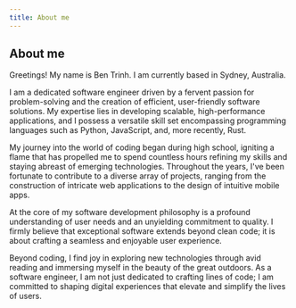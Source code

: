 ```yaml
---
title: About me
---
```


## About me

Greetings! My name is Ben Trinh. I am currently based in Sydney, Australia.

I am a dedicated software engineer driven by a fervent passion for problem-solving and the creation of efficient, user-friendly software solutions. My expertise lies in developing scalable, high-performance applications, and I possess a versatile skill set encompassing programming languages such as Python, JavaScript, and, more recently, Rust.

My journey into the world of coding began during high school, igniting a flame that has propelled me to spend countless hours refining my skills and staying abreast of emerging technologies. Throughout the years, I've been fortunate to contribute to a diverse array of projects, ranging from the construction of intricate web applications to the design of intuitive mobile apps.

At the core of my software development philosophy is a profound understanding of user needs and an unyielding commitment to quality. I firmly believe that exceptional software extends beyond clean code; it is about crafting a seamless and enjoyable user experience.

Beyond coding, I find joy in exploring new technologies through avid reading and immersing myself in the beauty of the great outdoors. As a software engineer, I am not just dedicated to crafting lines of code; I am committed to shaping digital experiences that elevate and simplify the lives of users.
